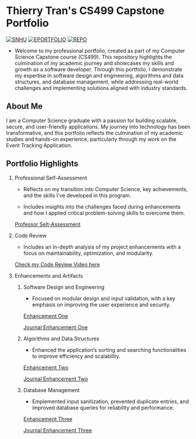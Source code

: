 # Thierry Tran's CS499 Capstone Portfolio

[![SNHU](https://img.shields.io/badge/SNHU-blue)](https://www.snhu.edu)
[![EPORTFOLIO](https://img.shields.io/badge/EPORTFOLIO-purple)](https://thierrytuantran.github.io/CS499_CSCapStone/)
[![REPO](https://img.shields.io/badge/CodeReview-red)](https://www.youtube.com/watch?v=h7PXxI6ab0A)

* Welcome to my professional portfolio, created as part of my Computer Science Capstone course (CS499). This repository highlights the culmination of my academic journey and showcases my skills and growth as a software developer. Through this portfolio, I demonstrate my expertise in software design and engineering, algorithms and data structures, and database management, while addressing real-world challenges and implementing solutions aligned with industry standards.

## About Me

I am a Computer Science graduate with a passion for building scalable, secure, and user-friendly applications. My journey into technology has been transformative, and this portfolio reflects the culmination of my academic studies and hands-on experience, particularly through my work on the Event Tracking Application.

## Portfolio Highlights

  1. Professional Self-Assessment
     
     * Reflects on my transition into Computer Science, key achievements, and the skills I've developed in this program.
       
     * Includes insights into the challenges faced during enhancements and how I applied critical problem-solving skills to overcome them.
    
      [Professor Selt-Assessment](https://github.com/thierrytuantran/CS499_CSCapStone/blob/main/ThierryTran_CS499_Seft_Assessment.pdf)
       
  2. Code Review
     
     * Includes an in-depth analysis of my project enhancements with a focus on maintainability, optimization, and modularity.
     
      [Check my Code Review Video here](https://www.youtube.com/watch?v=h7PXxI6ab0A)

       
  3. Enhancements and Artifacts
     
     1. Software Design and Engineering

        * Focused on modular design and input validation, with a key emphasis on improving the user experience and security.
       
        [Enhancement One](https://github.com/thierrytuantran/CS499_CSCapStone/tree/main/EnhancementOne_SoftwareDesign_Engineering)

        [Journal Enhancement One](https://github.com/thierrytuantran/CS499_CSCapStone/blob/main/EnhancementOne_SoftwareDesign_Engineering/ThierryTran_CS499_Enhancement%20One_Software%20Design_Engineering.pdf)

     3. Algorithms and Data Structures

        * Enhanced the application’s sorting and searching functionalities to improve efficiency and scalability.
       
        [Enhancement Two](https://github.com/thierrytuantran/CS499_CSCapStone/tree/main/EnhancementTwo_Algorithms_DataStructure)

        [Journal Enhancement Two](https://github.com/thierrytuantran/CS499_CSCapStone/blob/main/EnhancementTwo_Algorithms_DataStructure/ThierryTran_CS499_Enhancement%20Two_Algorithm%26DataStructure.pdf)
      
     5. Database Management
        
        * Emplemented input sanitization, prevented duplicate entries, and improved database queries for reliability and performance.
       
        [Enhancement Three](https://github.com/thierrytuantran/CS499_CSCapStone/tree/main/EnhancementThree_Database)

        [Journal Enhancement Three](https://github.com/thierrytuantran/CS499_CSCapStone/blob/main/EnhancementThree_Database/ThierryTran_CS499_Enhancement%20Three_Database.pdf)
          
